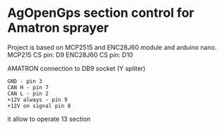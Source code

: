 # AgOpenGps section control for Amatron sprayer

Project is based on MCP2515 and ENC28J60 module and arduino nano. 
MCP215 CS pin: D9
ENC28J60 CS pin: D10

AMATRON connection to DB9 socket (Y spliter)

    GND - pin 3
    CAN H - pin 7
    CAN L - pin 2
    +12V always - pin 9  
    +12V on signal pin 8 

it allow to operate 13 section

